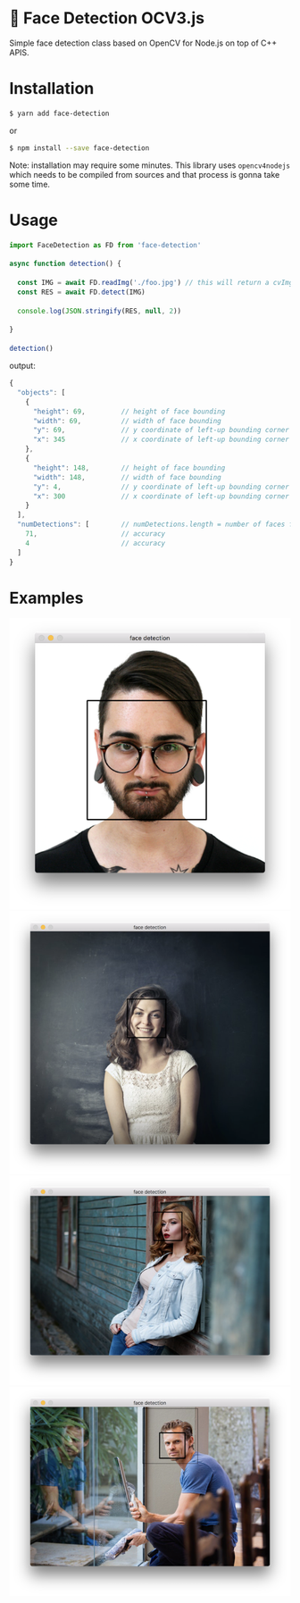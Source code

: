 # 👤 Face Detection OCV3.js

Simple face detection class based on OpenCV for Node.js on top of C++ APIS.

# Installation

```sh
$ yarn add face-detection
```

or

```sh
$ npm install --save face-detection
```

Note: installation may require some minutes. This library uses `opencv4nodejs` which needs to be compiled from sources and that process is gonna take some time.

# Usage

```js
import FaceDetection as FD from 'face-detection'

async function detection() {

  const IMG = await FD.readImg('./foo.jpg') // this will return a cvImgObject
  const RES = await FD.detect(IMG)

  console.log(JSON.stringify(RES, null, 2))

}

detection()

```

output: 

```js
{
  "objects": [
    {
      "height": 69,         // height of face bounding
      "width": 69,          // width of face bounding
      "y": 69,              // y coordinate of left-up bounding corner
      "x": 345              // x coordinate of left-up bounding corner
    },
    {
      "height": 148,        // height of face bounding
      "width": 148,         // width of face bounding
      "y": 4,               // y coordinate of left-up bounding corner
      "x": 300              // x coordinate of left-up bounding corner
    }
  ],
  "numDetections": [        // numDetections.length = number of faces found
    71,                     // accuracy
    4                       // accuracy
  ]
}
```

# Examples

![example1](/examples/01.png)
![example2](/examples/02.png)
![example3](/examples/03.png)
![example4](/examples/04.png)
